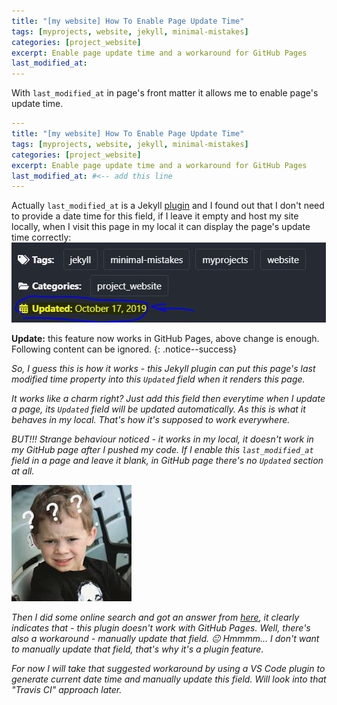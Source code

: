 ```yaml
---
title: "[my website] How To Enable Page Update Time"
tags: [myprojects, website, jekyll, minimal-mistakes]
categories: [project_website]
excerpt: Enable page update time and a workaround for GitHub Pages
last_modified_at: 
---
```


With `last_modified_at` in page's front matter it allows me to enable page's update time.

```yaml
---
title: "[my website] How To Enable Page Update Time"
tags: [myprojects, website, jekyll, minimal-mistakes]
categories: [project_website]
excerpt: Enable page update time and a workaround for GitHub Pages
last_modified_at: #<-- add this line
---
```

Actually `last_modified_at` is a Jekyll [plugin](https://github.com/gjtorikian/jekyll-last-modified-at) and I found out that I don't need to provide a date time for this field, if I leave it empty and host my site locally, when I visit this page in my local it can display the page's update time correctly:
![](/images/page_updatetime.jpg)

**Update:** this feature now works in GitHub Pages, above change is enough. Following content can be ignored.
{: .notice--success}




*So, I guess this is how it works - this Jekyll plugin can put this page's last modified time property into this `Updated` field when it renders this page.*

*It works like a charm right? Just add this field then everytime when I update a page, its `Updated` field will be updated automatically. As this is what it behaves in my local. That's how it's supposed to work everywhere.*

*BUT!!! Strange behaviour noticed - it works in my local, it doesn't work in my GitHub page after I pushed my code. If I enable this `last_modified_at` field in a page and leave it blank, in GitHub page there's no `Updated` section at all.*

![](/images/emotions/why/kid_why.jpg)


*Then I did some online search and got an answer from [here](https://talk.jekyllrb.com/t/trying-to-include-date-page-updated/1290/5), it clearly indicates that - this plugin doesn't work with GitHub Pages. Well, there's also a workaround - manually update that field. 😐 Hmmmm... I don't want to manually update that field, that's why it's a plugin feature.*

*For now I will take that suggested workaround by using a VS Code plugin to generate current date time and manually update this field. Will look into that "Travis CI" approach later.*